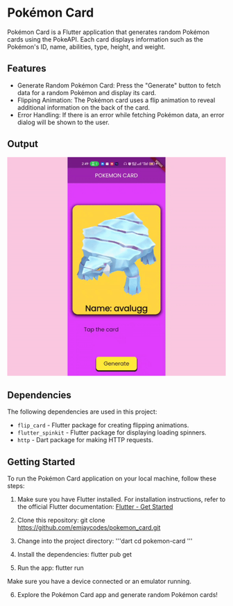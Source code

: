 # Pokémon Card

Pokémon Card is a Flutter application that generates random Pokémon cards using the PokeAPI. Each card displays information such as the Pokémon's ID, name, abilities, type, height, and weight.

## Features

- Generate Random Pokémon Card: Press the "Generate" button to fetch data for a random Pokémon and display its card.
- Flipping Animation: The Pokémon card uses a flip animation to reveal additional information on the back of the card.
- Error Handling: If there is an error while fetching Pokémon data, an error dialog will be shown to the user.

## Output
![](https://github.com/emjaycodes/pokemon_card/blob/master/pokemongif.gif)

## Dependencies

The following dependencies are used in this project:

- `flip_card` - Flutter package for creating flipping animations.
- `flutter_spinkit` - Flutter package for displaying loading spinners.
- `http` - Dart package for making HTTP requests.

## Getting Started

To run the Pokémon Card application on your local machine, follow these steps:

1. Make sure you have Flutter installed. For installation instructions, refer to the official Flutter documentation: [Flutter - Get Started](https://flutter.dev/docs/get-started)

2. Clone this repository:
git clone https://github.com/emjaycodes/pokemon_card.git


3. Change into the project directory:
'''dart
cd pokemon-card
'''

4. Install the dependencies:
flutter pub get


5. Run the app:
flutter run


Make sure you have a device connected or an emulator running.

6. Explore the Pokémon Card app and generate random Pokémon cards!

